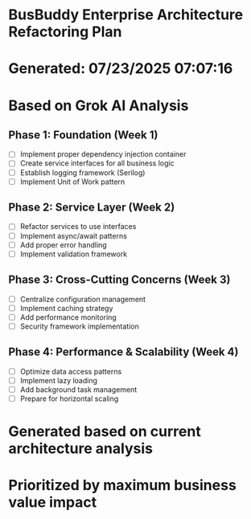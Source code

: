# BusBuddy Enterprise Architecture Refactoring Plan
# Generated: 07/23/2025 07:07:16
# Based on Grok AI Analysis

## Phase 1: Foundation (Week 1)
- [ ] Implement proper dependency injection container
- [ ] Create service interfaces for all business logic
- [ ] Establish logging framework (Serilog)
- [ ] Implement Unit of Work pattern

## Phase 2: Service Layer (Week 2)
- [ ] Refactor services to use interfaces
- [ ] Implement async/await patterns
- [ ] Add proper error handling
- [ ] Implement validation framework

## Phase 3: Cross-Cutting Concerns (Week 3)
- [ ] Centralize configuration management
- [ ] Implement caching strategy
- [ ] Add performance monitoring
- [ ] Security framework implementation

## Phase 4: Performance & Scalability (Week 4)
- [ ] Optimize data access patterns
- [ ] Implement lazy loading
- [ ] Add background task management
- [ ] Prepare for horizontal scaling

# Generated based on current architecture analysis
# Prioritized by maximum business value impact
